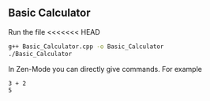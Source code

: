## Basic Calculator
Run the file
<<<<<<< HEAD
```sh
g++ Basic_Calculator.cpp -o Basic_Calculator
./Basic_Calculator
```

In Zen-Mode you can directly give commands. For example
```sh
3 + 2
5
```

